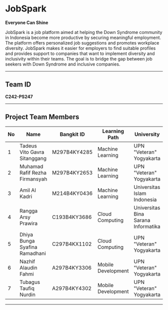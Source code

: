 # JobSpark
**Everyone Can Shine**

JobSpark is a job platform aimed at helping the Down Syndrome community in Indonesia become more productive by securing meaningful employment. The platform offers personalized job suggestions and promotes workplace diversity. JobSpark makes it easier for employers to find suitable profiles and provides support to companies that want to implement diversity and inclusivity within their teams. The goal is to bridge the gap between job seekers with Down Syndrome and inclusive companies.

---

## Team ID
**C242-PS247**

---

## Project Team Members

| No | Name                                   | Bangkit ID          | Learning Path       | University                              |
|----|----------------------------------------|---------------------|---------------------|------------------------------------------|
| 1  | Tadeus Vito Gavra Sitanggang           | M297B4KY4285       | Machine Learning    | UPN "Veteran" Yogyakarta                |
| 2  | Muhamad Rafif Rezha Firmansyah         | M297B4KY2653       | Machine Learning    | UPN "Veteran" Yogyakarta                |
| 3  | Amil Al Kadri                          | M214B4KY0436       | Machine Learning    | Universitas Islam Indonesia             |
| 4  | Rangga Arsy Prawira                    | C193B4KY3686       | Cloud Computing     | Universitas Bina Sarana Informatika     |
| 5  | Dhiya Bunga Syafina Ramadhani          | C297B4KX1102       | Cloud Computing     | UPN "Veteran" Yogyakarta                |
| 6  | Nazhif Alaudin Fahmi                   | A297B4KY3306       | Mobile Development  | UPN "Veteran" Yogyakarta                |
| 7  | Tubagus Taufiq Nurdin                  | A297B4KY4302       | Mobile Development  | UPN "Veteran" Yogyakarta                |

---

